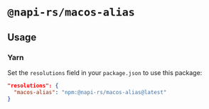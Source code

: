 # `@napi-rs/macos-alias`

## Usage

### Yarn

Set the `resolutions` field in your `package.json` to use this package:

```json
"resolutions": {
  "macos-alias": "npm:@napi-rs/macos-alias@latest"
}
```
